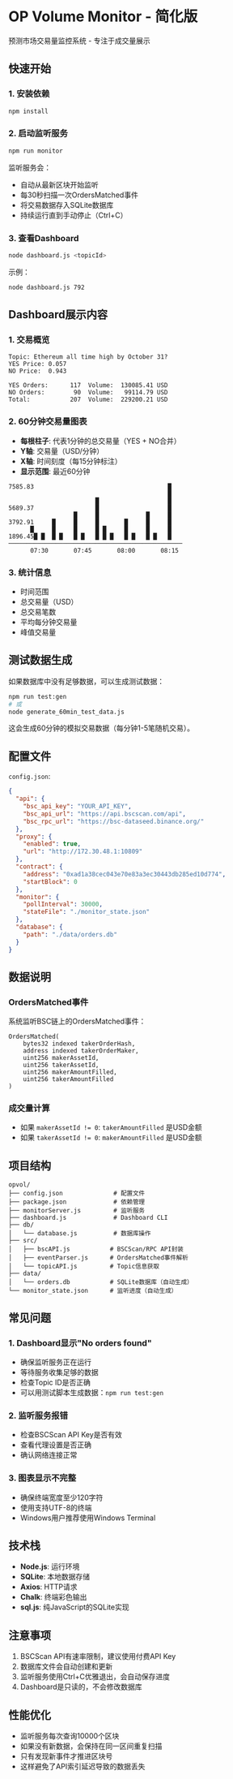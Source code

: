 # OP Volume Monitor - 简化版

预测市场交易量监控系统 - 专注于成交量展示

## 快速开始

### 1. 安装依赖

```bash
npm install
```

### 2. 启动监听服务

```bash
npm run monitor
```

监听服务会：
- 自动从最新区块开始监听
- 每30秒扫描一次OrdersMatched事件
- 将交易数据存入SQLite数据库
- 持续运行直到手动停止（Ctrl+C）

### 3. 查看Dashboard

```bash
node dashboard.js <topicId>
```

示例：
```bash
node dashboard.js 792
```

## Dashboard展示内容

### 1. 交易概览

```
Topic: Ethereum all time high by October 31?
YES Price: 0.057
NO Price:  0.943

YES Orders:      117  Volume:  130085.41 USD
NO Orders:        90  Volume:   99114.79 USD
Total:           207  Volume:  229200.21 USD
```

### 2. 60分钟交易量图表

- **每根柱子**: 代表1分钟的总交易量（YES + NO合并）
- **Y轴**: 交易量（USD/分钟）
- **X轴**: 时间刻度（每15分钟标注）
- **显示范围**: 最近60分钟

```
7585.83                                     █
                                            █
                        █                   █
5689.37                 █                   █
                  █     █             █     █
3792.91     █     █     █       █     █     █
      █     █     █     █ █     █     █     █
1896.45█ █  █ █   █ █   █ █ █   █ █   █ █   █
────────────────────────────────────────────────
      07:30       07:45       08:00       08:15
```

### 3. 统计信息

- 时间范围
- 总交易量（USD）
- 总交易笔数
- 平均每分钟交易量
- 峰值交易量

## 测试数据生成

如果数据库中没有足够数据，可以生成测试数据：

```bash
npm run test:gen
# 或
node generate_60min_test_data.js
```

这会生成60分钟的模拟交易数据（每分钟1-5笔随机交易）。

## 配置文件

`config.json`:

```json
{
  "api": {
    "bsc_api_key": "YOUR_API_KEY",
    "bsc_api_url": "https://api.bscscan.com/api",
    "bsc_rpc_url": "https://bsc-dataseed.binance.org/"
  },
  "proxy": {
    "enabled": true,
    "url": "http://172.30.48.1:10809"
  },
  "contract": {
    "address": "0xad1a38cec043e70e83a3ec30443db285ed10d774",
    "startBlock": 0
  },
  "monitor": {
    "pollInterval": 30000,
    "stateFile": "./monitor_state.json"
  },
  "database": {
    "path": "./data/orders.db"
  }
}
```

## 数据说明

### OrdersMatched事件

系统监听BSC链上的OrdersMatched事件：

```solidity
OrdersMatched(
    bytes32 indexed takerOrderHash,
    address indexed takerOrderMaker,
    uint256 makerAssetId,
    uint256 takerAssetId,
    uint256 makerAmountFilled,
    uint256 takerAmountFilled
)
```

### 成交量计算

- 如果 `makerAssetId != 0`: `takerAmountFilled` 是USD金额
- 如果 `takerAssetId != 0`: `makerAmountFilled` 是USD金额

## 项目结构

```
opvol/
├── config.json              # 配置文件
├── package.json             # 依赖管理
├── monitorServer.js         # 监听服务
├── dashboard.js             # Dashboard CLI
├── db/
│   └── database.js          # 数据库操作
├── src/
│   ├── bscAPI.js           # BSCScan/RPC API封装
│   ├── eventParser.js      # OrdersMatched事件解析
│   └── topicAPI.js         # Topic信息获取
├── data/
│   └── orders.db           # SQLite数据库（自动生成）
└── monitor_state.json      # 监听进度（自动生成）
```

## 常见问题

### 1. Dashboard显示"No orders found"

- 确保监听服务正在运行
- 等待服务收集足够的数据
- 检查Topic ID是否正确
- 可以用测试脚本生成数据：`npm run test:gen`

### 2. 监听服务报错

- 检查BSCScan API Key是否有效
- 查看代理设置是否正确
- 确认网络连接正常

### 3. 图表显示不完整

- 确保终端宽度至少120字符
- 使用支持UTF-8的终端
- Windows用户推荐使用Windows Terminal

## 技术栈

- **Node.js**: 运行环境
- **SQLite**: 本地数据存储
- **Axios**: HTTP请求
- **Chalk**: 终端彩色输出
- **sql.js**: 纯JavaScript的SQLite实现

## 注意事项

1. BSCScan API有速率限制，建议使用付费API Key
2. 数据库文件会自动创建和更新
3. 监听服务使用Ctrl+C优雅退出，会自动保存进度
4. Dashboard是只读的，不会修改数据库

## 性能优化

- 监听服务每次查询10000个区块
- 如果没有新数据，会保持在同一区间重复扫描
- 只有发现新事件才推进区块号
- 这样避免了API索引延迟导致的数据丢失

